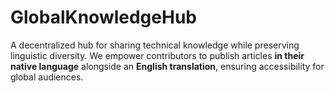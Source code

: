 # GlobalKnowledgeHub
A decentralized hub for sharing technical knowledge while preserving linguistic diversity. We empower contributors to publish articles **in their native language** alongside an **English translation**, ensuring accessibility for global audiences. 
